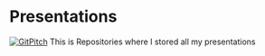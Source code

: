 # Presentations
[![GitPitch](https://gitpitch.com/assets/badge.svg)](https://gitpitch.com/arcestia/presentation/master?grs=github&t=white)
This is Repositories where I stored all my presentations
